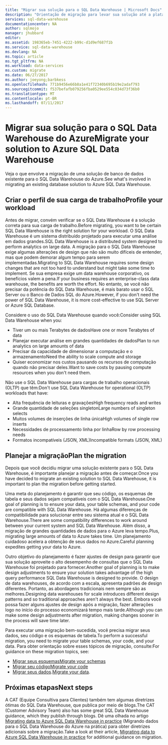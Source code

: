 ```yaml
---
title: "Migrar sua solução para o SQL Data Warehouse | Microsoft Docs"
description: "Orientação de migração para levar sua solução até a plataforma SQL Data Warehouse do Azure."
services: sql-data-warehouse
documentationcenter: NA
author: sqlmojo
manager: jhubbard
editor: 
ms.assetid: 198365eb-7451-4222-b99c-d1d9ef687f1b
ms.service: sql-data-warehouse
ms.devlang: NA
ms.topic: article
ms.tgt_pltfrm: NA
ms.workload: data-services
ms.custom: migrate
ms.date: 06/27/2017
ms.author: joeyong;barbkess
ms.openlocfilehash: 771b9456e66b8a1e41f72340b695b19e2adaf793
ms.sourcegitcommit: f537befafb079256fba0529ee554c034d73f36b0
ms.translationtype: MT
ms.contentlocale: pt-BR
ms.lasthandoff: 07/11/2017
---
```

# <a name="migrate-your-solution-to-azure-sql-data-warehouse"></a><span data-ttu-id="f15e0-103">Migrar sua solução para o SQL Data Warehouse do Azure</span><span class="sxs-lookup"><span data-stu-id="f15e0-103">Migrate your solution to Azure SQL Data Warehouse</span></span>
<span data-ttu-id="f15e0-104">Veja o que envolve a migração de uma solução de banco de dados existente para o SQL Data Warehouse do Azure.</span><span class="sxs-lookup"><span data-stu-id="f15e0-104">See what's involved in migrating an existing database solution to Azure SQL Data Warehouse.</span></span> 

## <a name="profile-your-workload"></a><span data-ttu-id="f15e0-105">Criar o perfil de sua carga de trabalho</span><span class="sxs-lookup"><span data-stu-id="f15e0-105">Profile your workload</span></span>
<span data-ttu-id="f15e0-106">Antes de migrar, convém verificar se o SQL Data Warehouse é a solução correta para sua carga de trabalho.</span><span class="sxs-lookup"><span data-stu-id="f15e0-106">Before migrating, you want to be certain SQL Data Warehouse is the right solution for your workload.</span></span> <span data-ttu-id="f15e0-107">O SQL Data Warehouse é um sistema distribuído projetado para executar uma análise em dados grandes.</span><span class="sxs-lookup"><span data-stu-id="f15e0-107">SQL Data Warehouse is a distributed system designed to perform analytics on large data.</span></span>  <span data-ttu-id="f15e0-108">A migração para o SQL Data Warehouse exige algumas alterações de design que não são muito difíceis de entender, mas que podem demorar algum tempo para serem implementadas.</span><span class="sxs-lookup"><span data-stu-id="f15e0-108">Migrating to SQL Data Warehouse requires some design changes that are not too hard to understand but might take some time to implement.</span></span> <span data-ttu-id="f15e0-109">Se sua empresa exige um data warehouse corporativo, os benefícios valem a pena.</span><span class="sxs-lookup"><span data-stu-id="f15e0-109">If your business requires an enterprise-class data warehouse, the benefits are worth the effort.</span></span> <span data-ttu-id="f15e0-110">No entanto, se você não precisar da potência do SQL Data Warehouse, é mais barato usar o SQL Server ou o Banco de Dados SQL do Azure.</span><span class="sxs-lookup"><span data-stu-id="f15e0-110">However, if you don't need the power of SQL Data Warehouse, it is more cost-effective to use SQL Server or Azure SQL Database.</span></span>

<span data-ttu-id="f15e0-111">Considere o uso do SQL Data Warehouse quando você:</span><span class="sxs-lookup"><span data-stu-id="f15e0-111">Consider using SQL Data Warehouse when you:</span></span>
- <span data-ttu-id="f15e0-112">Tiver um ou mais Terabytes de dados</span><span class="sxs-lookup"><span data-stu-id="f15e0-112">Have one or more Terabytes of data</span></span>
- <span data-ttu-id="f15e0-113">Planejar executar análise em grandes quantidades de dados</span><span class="sxs-lookup"><span data-stu-id="f15e0-113">Plan to run analytics on large amounts of data</span></span>
- <span data-ttu-id="f15e0-114">Precisar da capacidade de dimensionar a computação e o armazenamento</span><span class="sxs-lookup"><span data-stu-id="f15e0-114">Need the ability to scale compute and storage</span></span> 
- <span data-ttu-id="f15e0-115">Quiser economizar nos custos pausando os recursos de computação quando não precisar deles.</span><span class="sxs-lookup"><span data-stu-id="f15e0-115">Want to save costs by pausing compute resources when you don't need them.</span></span>

<span data-ttu-id="f15e0-116">Não use o SQL Data Warehouse para cargas de trabalho operacionais (OLTP) que têm:</span><span class="sxs-lookup"><span data-stu-id="f15e0-116">Don't use SQL Data Warehouse for operational (OLTP) workloads that have:</span></span>
- <span data-ttu-id="f15e0-117">Alta frequência de leituras e gravações</span><span class="sxs-lookup"><span data-stu-id="f15e0-117">High frequency reads and writes</span></span>
- <span data-ttu-id="f15e0-118">Grande quantidade de seleções singleton</span><span class="sxs-lookup"><span data-stu-id="f15e0-118">Large numbers of singleton selects</span></span>
- <span data-ttu-id="f15e0-119">Muitos volumes de inserções de linha única</span><span class="sxs-lookup"><span data-stu-id="f15e0-119">High volumes of single row inserts</span></span>
- <span data-ttu-id="f15e0-120">Necessidades de processamento linha por linha</span><span class="sxs-lookup"><span data-stu-id="f15e0-120">Row by row processing needs</span></span>
- <span data-ttu-id="f15e0-121">Formatos incompatíveis (JSON, XML)</span><span class="sxs-lookup"><span data-stu-id="f15e0-121">Incompatible formats (JSON, XML)</span></span>


## <a name="plan-the-migration"></a><span data-ttu-id="f15e0-122">Planejar a migração</span><span class="sxs-lookup"><span data-stu-id="f15e0-122">Plan the migration</span></span>

<span data-ttu-id="f15e0-123">Depois que você decidiu migrar uma solução existente para o SQL Data Warehouse, é importante planejar a migração antes de começar.</span><span class="sxs-lookup"><span data-stu-id="f15e0-123">Once you have decided to migrate an existing solution to SQL Data Warehouse, it is important to plan the migration before getting started.</span></span> 

<span data-ttu-id="f15e0-124">Uma meta do planejamento é garantir que seu código, os esquemas de tabela e seus dados sejam compatíveis com o SQL Data Warehouse.</span><span class="sxs-lookup"><span data-stu-id="f15e0-124">One goal of planning is to ensure your data, your table schemas, and your code are compatible with SQL Data Warehouse.</span></span> <span data-ttu-id="f15e0-125">Há algumas diferenças de compatibilidade para solucionar entre seu sistema atual e o SQL Data Warehouse.</span><span class="sxs-lookup"><span data-stu-id="f15e0-125">There are some compatibility differences to work around between your current system and SQL Data Warehouse.</span></span> <span data-ttu-id="f15e0-126">Além disso, a migração de grandes quantidades de dados para o Azure leva tempo.</span><span class="sxs-lookup"><span data-stu-id="f15e0-126">Plus, migrating large amounts of data to Azure takes time.</span></span> <span data-ttu-id="f15e0-127">Um planejamento cuidadoso acelera a obtenção de seus dados no Azure.</span><span class="sxs-lookup"><span data-stu-id="f15e0-127">Careful planning expedites getting your data to Azure.</span></span> 

<span data-ttu-id="f15e0-128">Outro objetivo do planejamento é fazer ajustes de design para garantir que sua solução aproveite o alto desempenho de consultas que o SQL Data Warehouse foi projetado para fornecer.</span><span class="sxs-lookup"><span data-stu-id="f15e0-128">Another goal of planning is to make design adjustments to ensure your solution takes advantage of the high query performance SQL Data Warehouse is designed to provide.</span></span> <span data-ttu-id="f15e0-129">O design de data warehouses, de acordo com a escala, apresenta padrões de design diferentes. Portanto, as abordagens tradicionais nem sempre são as melhores.</span><span class="sxs-lookup"><span data-stu-id="f15e0-129">Designing data warehouses for scale introduces different design patterns and so traditional approaches aren't always the best.</span></span> <span data-ttu-id="f15e0-130">Embora você possa fazer alguns ajustes de design após a migração, fazer alterações logo no início do processo economizará tempo mais tarde.</span><span class="sxs-lookup"><span data-stu-id="f15e0-130">Although you can make some design adjustments after migration, making changes sooner in the process will save time later.</span></span>

<span data-ttu-id="f15e0-131">Para executar uma migração bem-sucedida, você precisa migrar seus dados, seu código e os esquemas de tabela.</span><span class="sxs-lookup"><span data-stu-id="f15e0-131">To perform a successful migration, you need to migrate your table schemas, your code, and your data.</span></span> <span data-ttu-id="f15e0-132">Para obter orientação sobre esses tópicos de migração, consulte:</span><span class="sxs-lookup"><span data-stu-id="f15e0-132">For guidance on these migration topics, see:</span></span>

-  [<span data-ttu-id="f15e0-133">Migrar seus esquemas</span><span class="sxs-lookup"><span data-stu-id="f15e0-133">Migrate your schemas</span></span>](sql-data-warehouse-migrate-schema.md)
-  [<span data-ttu-id="f15e0-134">Migrar seu código</span><span class="sxs-lookup"><span data-stu-id="f15e0-134">Migrate your code</span></span>](sql-data-warehouse-migrate-code.md)
-  <span data-ttu-id="f15e0-135">[Migrar seus dados](sql-data-warehouse-migrate-data.md).</span><span class="sxs-lookup"><span data-stu-id="f15e0-135">[Migrate your data](sql-data-warehouse-migrate-data.md).</span></span> 

<!--
## Perform the migration


## Deploy the solution


## Validate the migration

-->

## <a name="next-steps"></a><span data-ttu-id="f15e0-136">Próximas etapas</span><span class="sxs-lookup"><span data-stu-id="f15e0-136">Next steps</span></span>
<span data-ttu-id="f15e0-137">A CAT (Equipe Consultiva para Clientes) também tem algumas diretrizes ótimas do SQL Data Warehouse, que publica por meio de blogs.</span><span class="sxs-lookup"><span data-stu-id="f15e0-137">The CAT (Customer Advisory Team) also has some great SQL Data Warehouse guidance, which they publish through blogs.</span></span>  <span data-ttu-id="f15e0-138">Dê uma olhada no artigo [Migrating data to Azure SQL Data Warehouse in practice][Migrating data to Azure SQL Data Warehouse in practice] (Migrando dados para o SQL Data Warehouse do Azure na prática) para obter diretrizes adicionais sobre a migração.</span><span class="sxs-lookup"><span data-stu-id="f15e0-138">Take a look at their article, [Migrating data to Azure SQL Data Warehouse in practice][Migrating data to Azure SQL Data Warehouse in practice] for additional guidance on migration.</span></span>

<!--Image references-->

<!--Article references-->

<!--MSDN references-->

<!--Other Web references-->
[Migrating data to Azure SQL Data Warehouse in practice]: https://blogs.msdn.microsoft.com/sqlcat/2016/08/18/migrating-data-to-azure-sql-data-warehouse-in-practice/
